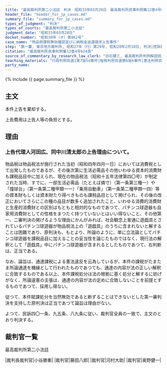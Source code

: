 ```yaml
---
title: "最高裁判所第二小法廷　判決　昭和33年03月28日　最高裁判所民事判例集12巻4号624頁"
header_file: "header_for_jp_cases.md"
summary_file: "summary_for_jp_cases.md"
types_of_judgment: "判決"
types_of_courts: "最高裁判所第二小法廷"
judgment_date: "昭和33年03月28日"
docket_number: "昭和30年（オ）第862号"
case_name: "物品税課税無効確認並びに納税金返還請求上告事件"
step: "第一審, 東京地方裁判所, 昭和27年（行）第29号, 昭和28年2月18日, 判決|控訴審, 東京高等裁判所, 昭和28年（ネ）第306号, 昭和30年6月23日, 判決"
citation: "最高裁判所民事判例集12巻4号624頁"
source_of_commentary_by_research_law_clerk: "白石健三, 最高裁判所判例解説民事篇昭和33年度68頁"
teaching_materials: "行政判例百選1第7版54事件|租税判例百選第6版6事件|憲法判例百選2第7版A16事件"
party_name:
---
```


{% include {{ page.summary_file }}  %}



## 主文


本件上告を棄却する。

上告費用は上告人等の負担とする。





## 理由


### 上告代理人河田広、同中川清太郎の上告理由について。

物品税は物品税法が施行された当初（昭和四年四月一日）においては消費税として出発したものであるが、その後次第に生活必需品その他いわゆる資本的消費財も課税品目中に加えられ、現在の物品税法（昭和十五年法律第四〇号）が制定された当時、すでに、一部生活必需品（たとえば燐寸）（第一条第三種一）や「撞球台」（第一条第二種甲類一一）「乗用自動車」（第一条第二種甲類一四）等の資本財もしくは資本財たり得べきものも課税品目として掲げられ、その後の改正においてさらにこの種の品目が数多く追加されたこと、いわゆる消費的消費財と生産的消費財との区別はもともと相対的なものであつて、パチンコ球遊器も自家用消費財としての性格をまつたく持つていないとはいい得ないこと、その他第一、二審判決の掲げるような理由にかんがみれば、社会観念上普通に遊戯具とされているパチンコ球遊器が物品税法上の「遊戯具」のうちに含まれないと解することは困難であり、原判決も、もとより、所論のように、単に立法論としてパチンコ球遊器を課税品目に加えることの妥当性を論じたものではなく、現行法の解釈として「遊戯具」中にパチンコ球遊器が含まれるとしたものであつて、右判断は、正当である。

なお、論旨は、通達課税による憲法違反を云為しているが、本件の課税がたまたま所論通達を機縁として行われたものであつても、通達の内容が法の正しい解釈に合致するものである以上、本件課税処分は法の根拠に基く処分と解するに妨げがなく、所論違憲の主張は、通達の内容が法の定めに合致しないことを前提とするものであつて、採用し得ない。



従つて、本件賦課処分を当然無効であると断ずることはできないとした第一審判決を支持した原判決は正当であつて論旨は理由がない。

よつて、民訴四〇一条、九五条、八九条に従い、裁判官全員の一致で、主文のとおり判決する。


## 裁判官一覧

最高裁判所第二小法廷

|裁判長裁判官|小谷勝重|
|裁判官|藤田八郎|
|裁判官|河村大助|
|裁判官|奥野健一|

